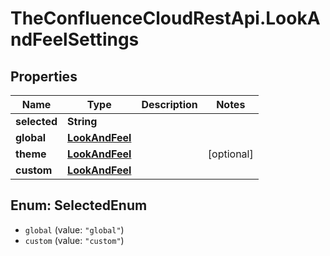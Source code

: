# TheConfluenceCloudRestApi.LookAndFeelSettings

## Properties
Name | Type | Description | Notes
------------ | ------------- | ------------- | -------------
**selected** | **String** |  | 
**global** | [**LookAndFeel**](LookAndFeel.md) |  | 
**theme** | [**LookAndFeel**](LookAndFeel.md) |  | [optional] 
**custom** | [**LookAndFeel**](LookAndFeel.md) |  | 

<a name="SelectedEnum"></a>
## Enum: SelectedEnum

* `global` (value: `"global"`)
* `custom` (value: `"custom"`)

